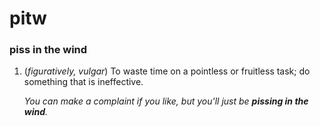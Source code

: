 # pitw

### piss in the wind

1. (_figuratively, vulgar_) To waste time on a pointless or fruitless task; do
   something that is ineffective.

   _You can make a complaint if you like, but you'll just be **pissing in the
   wind**._
